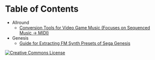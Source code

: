 # Table of Contents

* Allround
  * [Conversion Tools for Video Game Music (Focuses on Sequenced Music → MIDI)](Conversion_Tools_for_Video_Game_Music.md)
* Genesis
  * [Guide for Extracting FM Synth Presets of Sega Genesis](Guide_for_Extracting_FM_Synth_Presets_of_Sega_Genesis.md)

<a rel="license" href="http://creativecommons.org/licenses/by-sa/4.0/"><img alt="Creative Commons License" style="border-width:0" src="https://i.creativecommons.org/l/by-sa/4.0/80x15.png" /></a>
